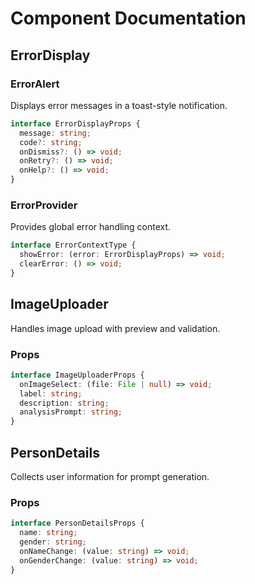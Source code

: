 # Component Documentation

## ErrorDisplay

### ErrorAlert

Displays error messages in a toast-style notification.

```typescript
interface ErrorDisplayProps {
  message: string;
  code?: string;
  onDismiss?: () => void;
  onRetry?: () => void;
  onHelp?: () => void;
}
```

### ErrorProvider

Provides global error handling context.

```typescript
interface ErrorContextType {
  showError: (error: ErrorDisplayProps) => void;
  clearError: () => void;
}
```

## ImageUploader

Handles image upload with preview and validation.

### Props
```typescript
interface ImageUploaderProps {
  onImageSelect: (file: File | null) => void;
  label: string;
  description: string;
  analysisPrompt: string;
}
```

## PersonDetails

Collects user information for prompt generation.

### Props
```typescript
interface PersonDetailsProps {
  name: string;
  gender: string;
  onNameChange: (value: string) => void;
  onGenderChange: (value: string) => void;
}
```